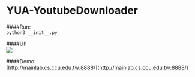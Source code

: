 # YUA-YoutubeDownloader

####Run:  
`python3 __init__.py`

####UI:  
![](https://lh6.googleusercontent.com/-DqOlRpBt_4U/V3TMgOsVKvI/AAAAAAAABxY/lpkudEc7cMo87Io6lBIZj8o8oHXr_lD4QCL0B/w1424-h568-no/%25E6%2593%25B7%25E5%258F%2596.JPG)  

####Demo:  
[http://mainlab.cs.ccu.edu.tw:8888/](http://mainlab.cs.ccu.edu.tw:8888/)  
